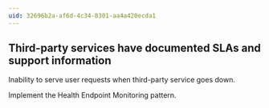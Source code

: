 ```yaml
---
uid: 32696b2a-af6d-4c34-8301-aa4a420ecda1
---
```

## Third-party services have documented SLAs and support information

<div class="alert is-warning"><p>Inability to serve user requests when third-party service goes down.</p></div>

Implement the Health Endpoint Monitoring pattern.